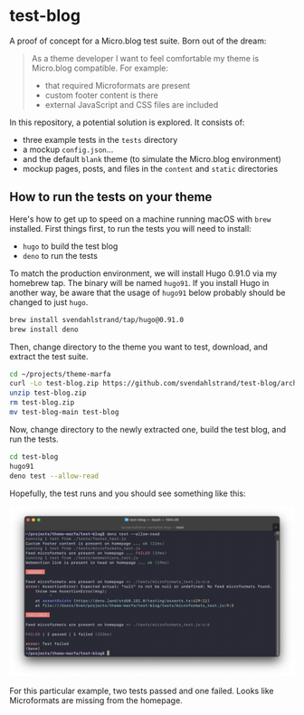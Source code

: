# test-blog

A proof of concept for a Micro.blog test suite. Born out of the dream:

> As a theme developer I want to feel comfortable my theme is Micro.blog compatible. For example:
>
> * that required Microformats are present
> * custom footer content is there
> * external JavaScript and CSS files are included

In this repository, a potential solution is explored. It consists of:

* three example tests in the `tests` directory
* a mockup `config.json`…
* and the default `blank` theme (to simulate the Micro.blog environment)
* mockup pages, posts, and files in the `content` and `static` directories

## How to run the tests on your theme

Here's how to get up to speed on a machine running macOS with `brew` installed. First things first, to run the tests you will need to install:

* `hugo` to build the test blog
* `deno` to run the tests

To match the production environment, we will install Hugo 0.91.0 via my homebrew tap. The binary will be named `hugo91`. If you install Hugo in another way, be aware that the usage of `hugo91` below probably should be changed to just `hugo`.

```sh
brew install svendahlstrand/tap/hugo@0.91.0
brew install deno
```

Then, change directory to the theme you want to test, download, and extract the test suite.

```sh
cd ~/projects/theme-marfa
curl -Lo test-blog.zip https://github.com/svendahlstrand/test-blog/archive/refs/heads/main.zip
unzip test-blog.zip
rm test-blog.zip
mv test-blog-main test-blog
```

Now, change directory to the newly extracted one, build the test blog, and run the tests.

```sh
cd test-blog
hugo91
deno test --allow-read
```

Hopefully, the test runs and you should see something like this:

![](https://github.com/svendahlstrand/test-blog/raw/main/docs/example-test-run.png)

For this particular example, two tests passed and one failed. Looks like Microformats are missing from the homepage.